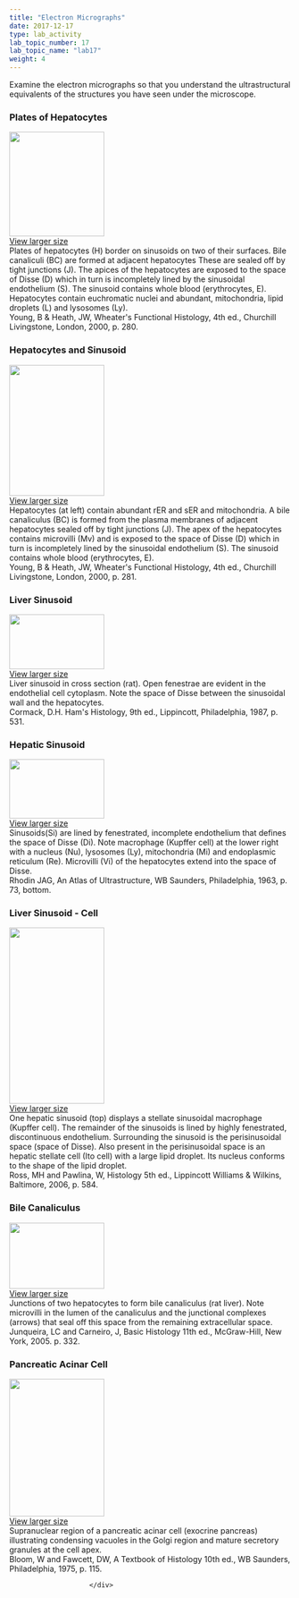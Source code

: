 ```yaml
---
title: "Electron Micrographs"
date: 2017-12-17
type: lab_activity
lab_topic_number: 17
lab_topic_name: "lab17"
weight: 4
---
```

<div class="entrybody">
						<p>Examine the electron micrographs so that you understand the ultrastructural equivalents of the structures you have seen under the microscope.</p>

<h3>Plates of Hepatocytes</h3>

<div class="slidepopup"><div class="thumbnail"> <a href="/assets_c/2009/07/56-1339.html" target="_blank" > <img src="http://ccnmtl.columbia.edu/projects/histologylab/assets/images/56-thumb-170x187-1339.jpg" width="170" height="187" alt="" class="mt-image-left"> </a><br> <a href="/assets_c/2009/07/56-1339.html" target="_blank" >View larger size</a> </div><div class="slidetxt">Plates of hepatocytes (H) border on sinusoids on two of their surfaces. Bile canaliculi (BC) are formed at adjacent hepatocytes These are sealed off by tight junctions (J). The apices of the hepatocytes are exposed to the space of Disse (D) which in turn is incompletely lined by the sinusoidal endothelium (S). The sinusoid contains whole blood (erythrocytes, E). Hepatocytes contain euchromatic nuclei and abundant, mitochondria, lipid droplets (L) and lysosomes (Ly).<br>
Young, B &amp; Heath, <span class="caps">JW,</span> Wheater's Functional Histology, 4th ed., Churchill Livingstone, London, 2000, p. 280.</div></div>

<h3>Hepatocytes and Sinusoid</h3>

<div class="slidepopup"><div class="thumbnail"> <a href="/assets_c/2009/07/57-1342.html" target="_blank" > <img src="http://ccnmtl.columbia.edu/projects/histologylab/assets/images/57-thumb-170x235-1342.jpg" width="170" height="234" alt="" class="mt-image-left"> </a><br> <a href="/assets_c/2009/07/57-1342.html" target="_blank" >View larger size</a> </div><div class="slidetxt">Hepatocytes (at left) contain abundant rER and sER and mitochondria. A bile canaliculus (BC) is formed from the plasma membranes of adjacent hepatocytes sealed off by tight junctions (J). The apex of the hepatocytes contains microvilli (Mv) and is exposed to the space of Disse (D) which in turn is incompletely lined by the sinusoidal endothelium (S). The sinusoid contains whole blood (erythrocytes, E).<br>
Young, B &amp; Heath, <span class="caps">JW,</span> Wheater's Functional Histology, 4th ed., Churchill Livingstone, London, 2000, p. 281.</div></div>

<h3>Liver Sinusoid</h3>

<div class="slidepopup"><div class="thumbnail"> <a href="/assets_c/2009/07/32-1267.html" target="_blank" > <img src="http://ccnmtl.columbia.edu/projects/histologylab/assets/images/32-thumb-170x98-1267.jpg" width="170" height="98" alt="" class="mt-image-left"> </a><br> <a href="/assets_c/2009/07/32-1267.html" target="_blank" >View larger size</a> </div><div class="slidetxt">Liver sinusoid in cross section (rat). Open fenestrae are evident in the endothelial cell cytoplasm. Note the space of Disse between the sinusoidal wall and the hepatocytes.<br>
Cormack, <span class="caps">D.H.</span> Ham's Histology, 9th ed., Lippincott, Philadelphia, 1987, p. 531.</div></div>

<h3>Hepatic Sinusoid</h3>

<div class="slidepopup"><div class="thumbnail"> <a href="/assets_c/2009/07/58-1345.html" target="_blank" > <img src="http://ccnmtl.columbia.edu/projects/histologylab/assets/images/58-thumb-170x107-1345.jpg" width="170" height="106" alt="" class="mt-image-left"> </a><br> <a href="/assets_c/2009/07/58-1345.html" target="_blank" >View larger size</a> </div><div class="slidetxt">Sinusoids(Si) are lined by fenestrated, incomplete endothelium that defines the space of Disse (Di). Note macrophage (Kupffer cell) at the lower right with a nucleus (Nu), lysosomes (Ly), mitochondria (Mi) and endoplasmic reticulum (Re). Microvilli (Vi) of the hepatocytes extend into the space of Disse.<br>
Rhodin <span class="caps">JAG,</span> An Atlas of Ultrastructure, WB Saunders, Philadelphia, 1963, p. 73, bottom.</div></div>

<h3>Liver Sinusoid - Cell</h3>

<div class="slidepopup"><div class="thumbnail"> <a href="/assets_c/2009/07/59-1348.html" target="_blank" > <img src="http://ccnmtl.columbia.edu/projects/histologylab/assets/images/59-thumb-170x316-1348.jpg" width="170" height="315" alt="" class="mt-image-left"> </a><br> <a href="/assets_c/2009/07/59-1348.html" target="_blank" >View larger size</a> </div><div class="slidetxt">One hepatic sinusoid (top) displays a stellate sinusoidal macrophage (Kupffer cell). The remainder of the sinusoids is lined by highly fenestrated, discontinuous endothelium. Surrounding the sinusoid is the perisinusoidal space (space of Disse). Also present in the perisinusoidal space is an hepatic stellate cell (Ito cell) with a large lipid droplet. Its nucleus conforms to the shape of the lipid droplet.<br>
Ross, MH and Pawlina, W, Histology 5th ed., Lippincott Williams &amp; Wilkins, Baltimore, 2006, p. 584.</div></div>

<h3>Bile Canaliculus</h3>

<div class="slidepopup"><div class="thumbnail"> <a href="/assets_c/2009/07/60-1351.html" target="_blank" > <img src="http://ccnmtl.columbia.edu/projects/histologylab/assets/images/60-thumb-170x118-1351.jpg" width="170" height="118" alt="" class="mt-image-left"> </a><br> <a href="/assets_c/2009/07/60-1351.html" target="_blank" >View larger size</a> </div><div class="slidetxt">Junctions of two hepatocytes to form bile canaliculus (rat liver). Note microvilli in the lumen of the canaliculus and the junctional complexes (arrows) that seal off this space from the remaining extracellular space.<br>
Junqueira, LC and Carneiro, J, Basic Histology 11th ed., McGraw-Hill, New York, 2005. p. 332.</div></div>

<h3>Pancreatic Acinar Cell</h3>

<div class="slidepopup"><div class="thumbnail"> <a href="/assets_c/2009/07/61-1354.html" target="_blank" > <img src="http://ccnmtl.columbia.edu/projects/histologylab/assets/images/61-thumb-170x247-1354.jpg" width="170" height="246" alt="" class="mt-image-left"> </a><br> <a href="/assets_c/2009/07/61-1354.html" target="_blank" >View larger size</a> </div><div class="slidetxt">Supranuclear region of a pancreatic acinar cell (exocrine pancreas) illustrating condensing vacuoles in the Golgi region and mature secretory granules at the cell apex.<br>
Bloom, W and Fawcett, <span class="caps">DW,</span> A Textbook of Histology 10th ed., WB Saunders, Philadelphia, 1975, p. 115.</div></div>
						
						
						</div>
